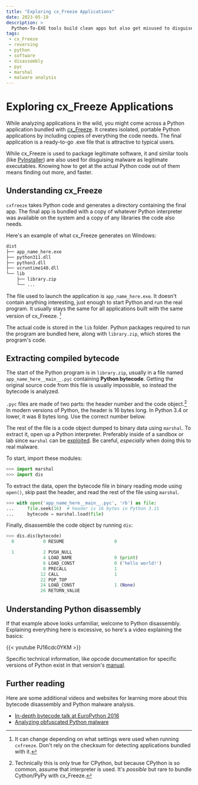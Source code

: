 ```yaml
---
title: "Exploring cx_Freeze Applications"
date: 2023-05-19
description: >
  Python-To-EXE tools build clean apps but also get misused to disguise malware and hide from anti-viruses. Learn how to break apart cx_Freeze applications and jump straight into analyzing them.
tags:
 - cx_Freeze
 - reversing
 - python
 - software
 - disassembly
 - pyc
 - marshal
 - malware analysis
---
```


# Exploring cx_Freeze Applications

While analyzing applications in the wild, you might come across a Python application bundled with [cx_Freeze]. It creates isolated, portable Python applications by including copies of everything the code needs. The final application is a ready-to-go .exe file that is attractive to typical users.

While cx_Freeze is used to package legitimate software, it and similar tools (like [PyInstaller]) are also used for disguising malware as legitimate executables. Knowing how to get at the actual Python code out of them means finding out more, and faster.

[cx_Freeze]: https://cx-freeze.readthedocs.io/en/latest/
[PyInstaller]: https://pyinstaller.org/en/stable/

## Understanding cx_Freeze

`cxfreeze` takes Python code and generates a directory containing the final app. The final app is bundled with a copy of whatever Python interpreter was available on the system and a copy of any libraries the code also needs.

Here's an example of what cx_Freeze generates on Windows:
```txt
dist
├── app_name_here.exe
├── python311.dll
├── python3.dll
├── vcruntime140.dll
└── lib
    ├── library.zip
    └── ...
```

The file used to launch the application is `app_name_here.exe`. It doesn't contain anything interesting, just enough to start Python and run the real program. It usually stays the same for all applications built with the same version of cx_Freeze. [^1]

[^1]: It can change depending on what settings were used when running `cxfreeze`. Don't rely on the checksum for detecting applications bundled with it.

The actual code is stored in the `lib` folder. Python packages required to run the program are bundled here, along with `library.zip`, which stores the program's code.

## Extracting compiled bytecode

The start of the Python program is in `library.zip`, usually in a file named `app_name_here__main__.pyc` containing **Python bytecode**. Getting the original source code from this file is usually impossible, so instead the bytecode is analyzed.

`.pyc` files are made of two parts: the header number and the code object.[^2] In modern versions of Python, the header is 16 bytes long. In Python 3.4 or lower, it was 8 bytes long. Use the correct number below.

[^2]: Technically this is only true for CPython, but because CPython is so common, assume that interpreter is used. It's *possible* but rare to bundle Cython/PyPy with cx_Freeze.

The rest of the file is a code object dumped to binary data using `marshal`. To extract it, open up a Python interpreter. Preferably inside of a sandbox or lab since `marshal` can be [exploited](https://github.com/python/cpython/issues/85380). Be careful, *especially* when doing this to real malware.

To start, import these modules:

```python
>>> import marshal
>>> import dis
```

To extract the data, open the bytecode file in binary reading mode using `open()`, skip past the header, and read the rest of the file using `marshal`.

```python
>>> with open('app_name_here__main__.pyc', 'rb') as file:
...     file.seek(16)  # header is 16 bytes in Python 3.11
...     bytecode = marshal.load(file) 
```

Finally, disassemble the code object by running `dis`:

```python
>>> dis.dis(bytecode)
  0           0 RESUME                   0

  1           2 PUSH_NULL
              4 LOAD_NAME                0 (print)
              6 LOAD_CONST               0 ('hello world!')
              8 PRECALL                  1
             12 CALL                     1
             22 POP_TOP
             24 LOAD_CONST               1 (None)
             26 RETURN_VALUE
```

## Understanding Python disassembly

If that example above looks unfamiliar, welcome to Python disassembly. Explaining everything here is excessive, so here's a video explaining the basics:

{{< youtube PJ16cdc0YKM >}}

Specific technical information, like opcode documentation for specific versions of Python exist in that version's [manual][PyManual].

[PyManual]: https://docs.python.org/3/library/dis.html#python-bytecode-instructions

## Further reading

Here are some additional videos and websites for learning more about this bytecode disassembly and Python malware analysis.

- [In-depth bytecode talk at EuroPython 2016](https://www.youtube.com/watch?v=GNPKBICTF2w)
- [Analyzing obfuscated Python malware](https://www.youtube.com/watch?v=XZj87tKIlik)
